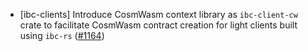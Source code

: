 - [ibc-clients] Introduce CosmWasm context library as `ibc-client-cw` crate to
facilitate CosmWasm contract creation for light clients built using `ibc-rs`
([\#1164](https://github.com/cosmos/ibc-rs/issues/1164))
